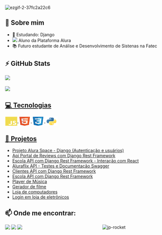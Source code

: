 ![ezgif-2-37fc2a22c6](https://github.com/JpCode01/JpCode01/assets/165571084/4a7fd100-141a-4aa6-b19a-aa1a0f20be8d)

## 📖 Sobre mim

- 🌱 Estudando: Django
- <img height="18em" src="https://github.com/JpCode01/JpCode01/assets/165571084/d063f677-38ec-4811-8add-5820a62dbbc2"/>  Aluno da Plataforma Alura
- 📚 Futuro estudante de Análise e Desenvolvimento de Sistenas na Fatec

## ⚡️ GitHub Stats

<div> 
  <a href= "https://github.com/JpCode01">
  <img height="180em" src="https://github-readme-stats.vercel.app/api?username=JpCode01&show_icons=true&theme=tokyonight"/>
  <br>
  <br>
  <img height="180em" src="http://github-profile-summary-cards.vercel.app/api/cards/repos-per-language?username=JpCode01&theme=tokyonight&exclude=java"/>
  
  
</div>

## 💻 Tecnologias

<div style="display: inline_block">
  <img align="center" alt="jp-Js" height="30" width="40" src="https://raw.githubusercontent.com/devicons/devicon/master/icons/javascript/javascript-plain.svg">
  <img align="center" alt="jp-HTML" height="30" width="40" src="https://raw.githubusercontent.com/devicons/devicon/master/icons/html5/html5-original.svg">
  <img align="center" alt="jp-CSS" height="30" width="40" src="https://raw.githubusercontent.com/devicons/devicon/master/icons/css3/css3-original.svg">
  <img align="center" alt="jp-Python" height="30" width="40" src="https://raw.githubusercontent.com/devicons/devicon/master/icons/python/python-original.svg">
</div>

## 🔨 Projetos 

- [Projeto Alura Space - Django (Autenticação e usuários)](https://github.com/JpCode01/review-land)
- [Api Portal de Reviews com Django Rest Framework](https://github.com/JpCode01/review-land)
- [Escola API com Django Rest Framework - Interação com React](https://github.com/JpCode01/escola-api-rest-react)
- [Aluraflix API - Testes e Documentação Swagger](https://github.com/JpCode01/aluraflix)
- [Clientes API com Django Rest Framework](https://github.com/JpCode01/api_cientes)
- [Escola API com Django Rest Framework](https://github.com/JpCode01/Escola-Api/tree/main)
- [Player de Música](https://github.com/JpCode01/music_player)
- [Gerador de filme](https://github.com/JpCode01/movie-night)
- [Loja de computadores](https://github.com/JpCode01/gaming-store-brazil)
- [Login em loja de eletrônicos](https://github.com/JpCode01/eletronic-palace)

## 📫 Onde me encontrar:

<div> 
  <a href="https://www.youtube.com/@NerdPadawan121" target="_blank"><img src="https://img.shields.io/badge/YouTube-FF0000?style=for-the-badge&logo=youtube&logoColor=white" target="_blank"></a>
  <a href="https://www.instagram.com/jpcode_25/" target="_blank"><img src="https://img.shields.io/badge/-Instagram-%23E4405F?style=for-the-badge&logo=instagram&logoColor=white" target="_blank"></a>
   <a href="https://www.linkedin.com/in/jo%C3%A3o-pedro-vaz-garbin-86684030a/" target="_blank"><img src="https://img.shields.io/badge/LinkedIn-0077B5?style=for-the-badge&logo=linkedin&logoColor=white" target="_blank"></a>
  <img align="right" alt="jp-rocket" height="140" width="185" src="https://media.giphy.com/media/l0IycI0rreFNQwmSQ/giphy.gif?cid=790b76112dvs064lfbonivdlyx4drfqf9j0s21ld4jkogkwn&ep=v1_gifs_search&rid=giphy.gif&ct=g">
</div>

